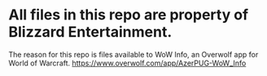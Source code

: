 # All files in this repo are property of Blizzard Entertainment.
The reason for this repo is files available to WoW Info, an Overwolf app for World of Warcraft.
https://www.overwolf.com/app/AzerPUG-WoW_Info
